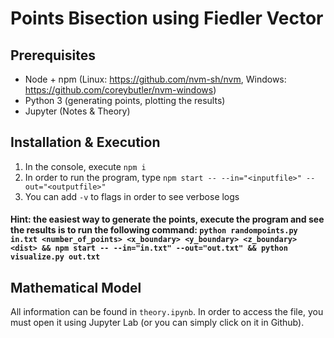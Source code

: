 # Points Bisection using Fiedler Vector

## Prerequisites

* Node + npm (Linux: https://github.com/nvm-sh/nvm, Windows: https://github.com/coreybutler/nvm-windows)
* Python 3 (generating points, plotting the results)
* Jupyter (Notes & Theory)

## Installation & Execution

1. In the console, execute `npm i`
2. In order to run the program, type `npm start -- --in="<inputfile>" --out="<outputfile>"`
3. You can add `-v` to flags in order to see verbose logs

#### Hint: the easiest way to generate the points, execute the program and see the results is to run the following command: `python randompoints.py in.txt <number_of_points> <x_boundary> <y_boundary> <z_boundary> <dist> && npm start -- --in="in.txt" --out="out.txt" && python visualize.py out.txt`

## Mathematical Model

All information can be found in `theory.ipynb`. In order to access the file, you must open it using Jupyter Lab (or you can simply click on it in Github).

